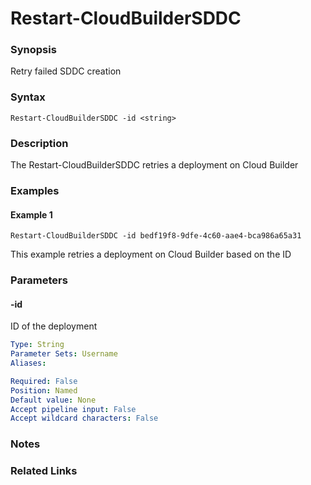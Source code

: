 # Restart-CloudBuilderSDDC

### Synopsis
Retry failed SDDC creation

### Syntax
```
Restart-CloudBuilderSDDC -id <string>
```

### Description
The Restart-CloudBuilderSDDC retries a deployment on Cloud Builder

### Examples
#### Example 1
```
Restart-CloudBuilderSDDC -id bedf19f8-9dfe-4c60-aae4-bca986a65a31
```
This example retries a deployment on Cloud Builder based on the ID

### Parameters

#### -id
ID of the deployment

```yaml
Type: String
Parameter Sets: Username
Aliases:

Required: False
Position: Named
Default value: None
Accept pipeline input: False
Accept wildcard characters: False
```

### Notes

### Related Links
